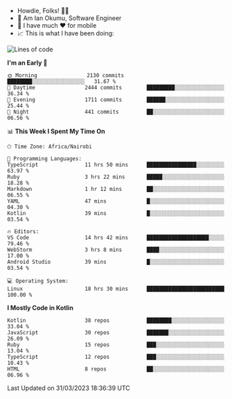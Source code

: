 
* Howdie, Folks! 👋🤓
* 🤪 Am Ian Okumu, Software Engineer
* 📱 I have much ❤️ for mobile
* 📈 This is what I have been doing:
  
<!-- <a href="https://otsembo.github.io/OtsemboPortfolio/" style="margin-right:.5%; margin-top=.5%;">
  <img align="center" src="https://github-readme-stats.vercel.app/api/top-langs/?username=otsembo&layout=compact" />
</a> -->

<!--START_SECTION:waka-->
![Lines of code](https://img.shields.io/badge/From%20Hello%20World%20I%27ve%20Written-5.4%20million%20lines%20of%20code-blue)

**I'm an Early 🐤** 

```text
🌞 Morning                2130 commits        ████████░░░░░░░░░░░░░░░░░   31.67 % 
🌆 Daytime                2444 commits        █████████░░░░░░░░░░░░░░░░   36.34 % 
🌃 Evening                1711 commits        ██████░░░░░░░░░░░░░░░░░░░   25.44 % 
🌙 Night                  441 commits         ██░░░░░░░░░░░░░░░░░░░░░░░   06.56 % 
```


📊 **This Week I Spent My Time On** 

```text
🕑︎ Time Zone: Africa/Nairobi

💬 Programming Languages: 
TypeScript               11 hrs 50 mins      ████████████████░░░░░░░░░   63.97 % 
Ruby                     3 hrs 22 mins       █████░░░░░░░░░░░░░░░░░░░░   18.28 % 
Markdown                 1 hr 12 mins        ██░░░░░░░░░░░░░░░░░░░░░░░   06.55 % 
YAML                     47 mins             █░░░░░░░░░░░░░░░░░░░░░░░░   04.30 % 
Kotlin                   39 mins             █░░░░░░░░░░░░░░░░░░░░░░░░   03.54 % 

🔥 Editors: 
VS Code                  14 hrs 42 mins      ████████████████████░░░░░   79.46 % 
WebStorm                 3 hrs 8 mins        ████░░░░░░░░░░░░░░░░░░░░░   17.00 % 
Android Studio           39 mins             █░░░░░░░░░░░░░░░░░░░░░░░░   03.54 % 

💻 Operating System: 
Linux                    18 hrs 30 mins      █████████████████████████   100.00 % 
```

**I Mostly Code in Kotlin** 

```text
Kotlin                   38 repos            ████████░░░░░░░░░░░░░░░░░   33.04 % 
JavaScript               30 repos            ███████░░░░░░░░░░░░░░░░░░   26.09 % 
Ruby                     15 repos            ███░░░░░░░░░░░░░░░░░░░░░░   13.04 % 
TypeScript               12 repos            ███░░░░░░░░░░░░░░░░░░░░░░   10.43 % 
HTML                     8 repos             ██░░░░░░░░░░░░░░░░░░░░░░░   06.96 % 
```




 Last Updated on 31/03/2023 18:36:39 UTC
<!--END_SECTION:waka-->

<br />
<br />
<br />
<br />
<br />
  
  </div>
<!---
otsembo/otsembo is a ✨ special ✨ repository because its `README.md` (this file) appears on your GitHub profile.
You can click the Preview link to take a look at your changes.
--->
